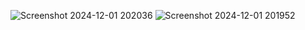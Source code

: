 ![Screenshot 2024-12-01 202036](https://github.com/user-attachments/assets/dfa857af-f4ae-4590-ba52-0057d6b023a2)
![Screenshot 2024-12-01 201952](https://github.com/user-attachments/assets/c0496666-d9b5-44ba-aaa6-5387e4e194db)
